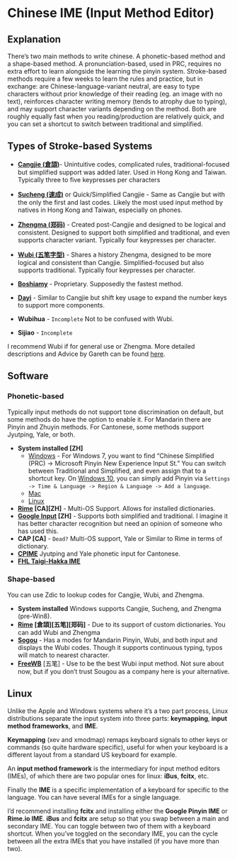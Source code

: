 # Chinese IME (Input Method Editor)
## Explanation
There’s two main methods to write chinese. A phonetic-based method and a shape-based method. A pronunciation-based, used in PRC, requires no extra effort to learn alongside the learning the pinyin system. Stroke-based methods require a few weeks to learn the rules and practice, but in exchange: are Chinese-language-variant neutral, are easy to type characters without prior knowledge of their reading (eg. an image with no text), reinforces character writing memory (tends to atrophy due to typing), and may support character variants depending on the method. Both are roughly equally fast when you reading/production are relatively quick, and you can set a shortcut to switch between traditional and simplified. 

## Types of Stroke-based Systems
- **[Cangjie (倉頡)](https://en.wikipedia.org/wiki/Cangjie_input_method)**- Unintuitive codes, complicated rules, traditional-focused but simplified support was added later. Used in Hong Kong and Taiwan. Typically three to five keypresses per characters
- **[Sucheng (速成)](https://en.wikipedia.org/wiki/Simplified_Cangjie)** or Quick/Simplified Cangjie - Same as Cangjie but with the only the first and last codes. Likely the most used input method by natives in Hong Kong and Taiwan, especially on phones.
- **[Zhengma (郑码)](https://www.chinese-forums.com/forums/topic/44073-zhengma-chinese-input-method/)** - Created post-Cangjie and designed to be logical and consistent. Designed to support both simplified and traditional, and even supports character variant. Typically four keypresses per character.
- **[Wubi (五笔字型)](https://en.wikipedia.org/wiki/Wubi_method)** - Shares a history Zhengma, designed to be more logical and consistent than Cangjie. Simplified-focused but also supports traditional. Typically four keypresses per character.

- **[Boshiamy](https://en.wikipedia.org/wiki/Boshiamy_method)** - Proprietary. Supposedly the fastest method.
- **[Dayi](https://en.wikipedia.org/wiki/Dayi_method)** - Similar to Cangjie but shift key usage to expand the number keys to support more components.
- **Wubihua** - `Incomplete` Not to be confused with Wubi.
- **Sijiao** - `Incomplete`

I recommend Wubi if for general use or Zhengma. More detailed descriptions and Advice by Gareth can be found [here](https://pastebin.com/g84ir1VW).

## Software
### Phonetic-based
Typically input methods do not support tone discrimination on default, but some methods do have the option to enable it. For Mandarin there are Pinyin and Zhuyin methods. For Cantonese, some methods support Jyutping, Yale, or both. 

- **System installed [ZH]**
    - [Windows](https://www.howtogeek.com/howto/12578/add-keyboard-languages-to-xp-vista-and-windows-7/) - For Windows 7, you want to find “Chinese Simplified (PRC) → Microsoft Pinyin New Experience Input St.” You can switch between Traditional and Simplified, and even assign that to a shortcut key. On [Windows 10](https://pinyinjoe.com/windows-10/windows-10-pinyin-setup.htm), you can simply add Pinyin via `Settings -> Time & Language -> Region & Language -> Add a language`.
    - [Mac](http://www.languagegeek.com/keyboard_general/mac_installation1.html)
    - [Linux](http://www.pinyinjoe.com/linux/ubuntu-10-chinese-input-pinyin-chewing.htm)
- **[Rime](http://rime.im/) [CA][ZH]** - Multi-OS Support. Allows for installed dictionaries.
- **[Google Input](https://www.google.com/intl/zh-CN/ime/pinyin/) [ZH]** - Supports both simplified and traditional. I imagine it has better character recognition but need an opinion of someone who has used this.
- **CAP [CA]** - `Dead?` Multi-OS support, Yale or Similar to Rime in terms of dictionary. 
- **[CPIME](http://www.cpime.hk/p/cantonese-pinyin-input-software.html?lang=en)** Jyutping and Yale phonetic input for Cantonese.
- **[FHL Taigi-Hakka IME](http://taigi.fhl.net/TaigiIME/)**

### Shape-based
You can use Zdic to lookup codes for Cangjie, Wubi, and Zhengma.

- **System installed** Windows supports Cangjie, Sucheng, and Zhengma (pre-Win8).
- **[Rime](http://rime.im/) [倉頡][五笔][郑码]** - Due to its support of custom dictionaries. You can add Wubi and Zhengma
- **[Sogou](https://pinyin.sogou.com/)** - Has a modes for Mandarin Pinyin, Wubi, and both input and displays the Wubi codes. Though it supports continuous typing, typos will match to nearest character.
- **[FreeWB](http://www.freewb.org/)** [五笔] - Use to be the best Wubi input method. Not sure about now, but if you don’t trust Sougou as a company here is your alternative.

## Linux
Unlike the Apple and Windows systems where it’s a two part process, Linux distributions separate the input system into three parts: **keymapping**, **input method frameworks**, and **IME**. 

**Keymapping** (xev and xmodmap) remaps keyboard signals to other keys or commands (so quite hardware specific), useful for when your keyboard is a different layout from a standard US keyboard for example. 

An **input method framework** is the intermediary for input method editors (IMEs), of which there are two popular ones for linux: **iBus**, **fcitx**, etc. 

Finally the **IME** is a specific implementation of a keyboard for specific to the language. You can have several IMEs for a single language.

I’d recommend installing **fcitx** and installing either the **Google Pinyin IME** or **Rime.io IME**. **iBus** and **fcitx** are setup so that you swap between a main and secondary IME. You can toggle between two of them with a keyboard shortcut. When you’ve toggled on the secondary IME, you can the cycle between all the extra IMEs that you have installed (if you have more than two).
